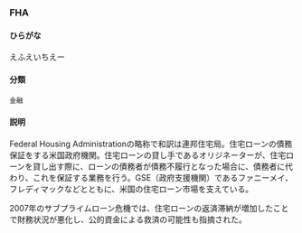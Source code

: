 <div style="display:none;">

## [あ行](securities-terms?id=あ行)
## [か行](securities-terms?id=か行)
## [さ行](securities-terms?id=さ行)
## [た行](securities-terms?id=た行)
## [な行](securities-terms?id=な行)
## [は行](securities-terms?id=は行)
## [ま行](securities-terms?id=ま行)
## [や行](securities-terms?id=や行)
## [ら行](securities-terms?id=ら行)
## [わ行](securities-terms?id=わ行)
## [英数字・記号](securities-terms?id=英数字・記号)

</div>

### FHA

#### ひらがな

えふえいちえー

#### 分類

`金融`

#### 説明

Federal Housing Administrationの略称で和訳は連邦住宅局。住宅ローンの債務保証をする米国政府機関。住宅ローンの貸し手であるオリジネーターが、住宅ローンを貸し出す際に、ローンの債務者が債務不履行となった場合に、債務者に代わり、これを保証する業務を行う。GSE（政府支援機関）であるファニーメイ、フレディマックなどとともに、米国の住宅ローン市場を支えている。
2007年のサブプライムローン危機では、住宅ローンの返済滞納が増加したことで財務状況が悪化し、公的資金による救済の可能性も指摘された。

